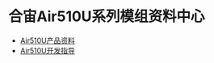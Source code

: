 # 合宙Air510U系列模组资料中心

- [Air510U产品资料](https://docs.openluat.com/air510u/product/)
- [Air510U开发指导](https://docs.openluat.com/air510u/at/)
